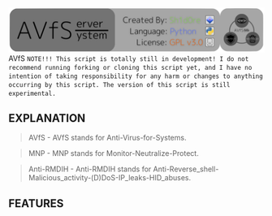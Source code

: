 <img src="/files/banner.png"></img>AVfS
```NOTE!!! This script is totally still in development! I do not recommend running forking or cloning this script yet, and I have no intention of taking responsibility for any harm or changes to anything occurring by this script. The version of this script is still experimental.```

## EXPLANATION
> AVfS       - AVfS stands for Anti-Virus-for-Systems.

> MNP        - MNP stands for Monitor-Neutralize-Protect.

> Anti-RMDIH - Anti-RMDIH stands for Anti-Reverse_shell-Malicious_activity-(D)DoS-IP_leaks-HID_abuses.

## FEATURES
